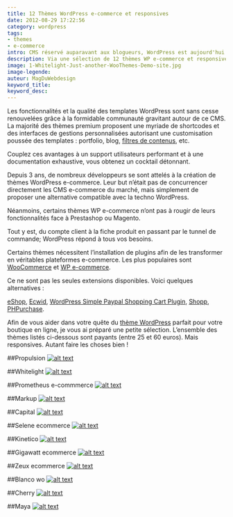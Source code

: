 ```yaml
---
title: 12 Thèmes WordPress e-commerce et responsives
date: 2012-08-29 17:22:56
category: wordpress
tags: 
- themes
- e-commerce
intro: CMS réservé auparavant aux blogueurs, WordPress est aujourd'hui une plateforme d'édition de contenus complète. Via une sélection de 12 thèmes WordPress e-commerce et responsives, j'ai souhaité axer cet article sur les capacités de WordPress à répondre aux exigences techniques et fonctionnelles des e-commerçants.
description: Via une sélection de 12 thèmes WP e-commerce et responsives, découvrez des capacités insoupçonnées de WordPress en matière de e-commerce.
image: 1-Whitelight-Just-another-WooThemes-Demo-site.jpg
image-legende:
auteur: MagDuWebdesign
keyword_title:
keyword_desc:
---
```


Les fonctionnalités et la qualité des templates WordPress sont sans cesse renouvelées grâce à la formidable communauté gravitant autour de ce CMS. La majorité des thèmes premium proposent une myriade de shortcodes et des interfaces de gestions personnalisées autorisant une customisation poussée des templates : portfolio, blog, [filtres de contenus](http://magazineduwebdesign.com/filtrer-vos-articles-via-les-custom-taxonomies-des-post-types-wordpress), etc.

Couplez ces avantages à un support utilisateurs performant et à une documentation exhaustive, vous obtenez un cocktail détonnant.

Depuis 3 ans, de nombreux développeurs se sont attelés à la création de thèmes WordPress e-commerce. Leur but n’était pas de concurrencer directement les CMS e-commerce du marché, mais simplement de proposer une alternative compatible avec la techno WordPress.

Néanmoins, certains thèmes WP e-commerce n’ont pas à rougir de leurs fonctionnalités face à Prestashop ou Magento.

Tout y est, du compte client à la fiche produit en passant par le tunnel de commande; WordPress répond à tous vos besoins.

Certains thèmes nécessitent l’installation de plugins afin de les transformer en véritables plateformes e-commerce. Les plus populaires sont [WooCommerce](http://www.woothemes.com/woocommerce/) et [WP e-commerce](http://wordpress.org/extend/plugins/wp-e-commerce/faq).

Ce ne sont pas les seules extensions disponibles. Voici quelques alternatives  :

[eShop](http://wordpress.org/extend/plugins/eshop/),
[Ecwid](http://wordpress.org/extend/plugins/ecwid-shopping-cart/),
[WordPress Simple Paypal Shopping Cart Plugin](http://www.tipsandtricks-hq.com/wordpress-simple-paypal-shopping-cart-plugin-768),
[Shopp](http://shopplugin.net/),
[PHPurchase](http://www.phpurchase.com/).

Afin de vous aider dans votre quête du [thème WordPress](http://magazineduwebdesign.com/12-themes-wordpress-gratuits-responsive-selection-2013) parfait pour votre boutique en ligne, je vous ai préparé une petite sélection. L’ensemble des thèmes listés ci-dessous sont payants (entre 25 et 60 euros). Mais responsives. Autant faire les choses bien !

##Propulsion
<a href="http://www.kriesi.at/themes/propulsion/" title="Voir la démo du thème" target="_blank">![alt text](https://s3-eu-west-1.amazonaws.com/mdw-images/large/5-Propulsion-Theme-Demo-Just-another-Kriesi.at-Theme-Demos-Sites-site.jpg "Propulsion")</a>

##Whitelight
<a href="http://demo2.woothemes.com/whitelight/" title="Voir la démo du thème" target="_blank">![alt text](https://s3-eu-west-1.amazonaws.com/mdw-images/large/1-Whitelight-Just-another-WooThemes-Demo-site.jpg "Whitelight")</a>

##Prometheus e-commmerce
<a href="http://alexgurghis.com/themes/prometheus-e-comm/" title="Voir la démo du thème" target="_blank">![alt text](https://s3-eu-west-1.amazonaws.com/mdw-images/large/3-Prometheus-WP-Responsive-e-Commerce-Theme-Just-another-WordPress-site.jpg "Prometheus e-commmerce")</a>

##Markup
<a href="http://www.wpthemetoolset.com/markup/shop/" title="Voir la démo du thème" target="_blank">![alt text](https://s3-eu-west-1.amazonaws.com/mdw-images/large/4-Products-Markup-Business.jpg "Markup")</a>

##Capital
<a href="http://demo2.woothemes.com/capital/shop/" title="Voir la démo du thème" target="_blank">![alt text](https://s3-eu-west-1.amazonaws.com/mdw-images/large/6-Capital-Products-Archive.jpg "Capital")</a>

##Selene ecommerce
<a href="http://alexgurghis.com/themes/selene-ecommerce/shop/" title="Voir la démo du thème" target="_blank">![alt text](https://s3-eu-west-1.amazonaws.com/mdw-images/large/7-Products-SelenePremium-Fullscreen-Theme.jpg "Selene ecommerce")</a>

##Kinetico
<a href="http://xiaothemes.staging.wpengine.com/kinetico/" title="Voir la démo du thème" target="_blank">![alt text](https://s3-eu-west-1.amazonaws.com/mdw-images/large/8-Kinetico-A-responsive-friendly-e-Commerce-theme.jpg "Kinetico")</a>

##Gigawatt ecommerce
<a href="http://demo.obox-design.com/gigawatt-ecommerce/" title="Voir la démo du thème" target="_blank">![alt text](https://s3-eu-west-1.amazonaws.com/mdw-images/large/9Gigawatt-eCommerce.jpg "Gigawatt ecommerce")</a>

##Zeux ecommerce
<a href="http://alexgurghis.com/themes/zeux-ecommerce/shop/" title="Voir la démo du thème" target="_blank">![alt text](https://s3-eu-west-1.amazonaws.com/mdw-images/large/10-Products-Zeux-A-Responsive-e-Shop-WordPress-Theme.jpg "Zeux ecommerce")</a>

##Blanco wo
<a href="http://8theme.com/demo/blanco-wo/" title="Voir la démo du thème" target="_blank">![alt text](https://s3-eu-west-1.amazonaws.com/mdw-images/large/11-Blanco-Welcome-to-our-WordPress-store.jpg "Blanco wo")</a>

##Cherry
<a href="http://aligator-studio.com/cherry/" title="Voir la démo du thème" target="_blank">![alt text](https://s3-eu-west-1.amazonaws.com/mdw-images/large/12Cherry-elegance-and-flexibility.jpg "Cherry")</a>

##Maya
<a href="http://yourinspirationweb.com/demo/maya/" title="Voir la démo du thème" target="_blank">![alt text](https://s3-eu-west-1.amazonaws.com/mdw-images/large/2-Maya-Shop-a-complete-e-commerce-solution-for-WordPress.jpg "Maya")</a>
